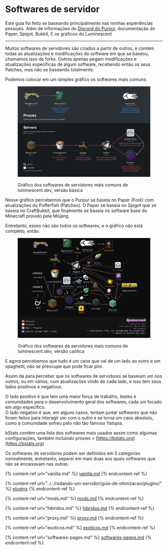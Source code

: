 # Softwares de servidor

Este guia foi feito se baseando principalmente nas minhas experiências pessoais. Além de informações do [Discord do Purpur](https://purpurmc.org/), documentação do Paper, Spigot, Bukkit, E os gráficos do Luminescent

***

Muitos softwares de servidores são criados a partir de outros, e contém todas as atualizações e modificações do software em que se baseou, chamamos isso de forks. Outros apenas pegam modificações e atualizações específicas de algum software, recebendo então os seus Patches, mas não se baseando totalmente.

Podemos colocar em um simples gráfico os softwares mais comuns:

<figure><img src="../../.gitbook/assets/image (49).png" alt=""><figcaption><p>Gráfico dos softwares de servidores mais comuns de luminescent.dev, versão básica</p></figcaption></figure>

Nesse gráfico percebemos que o Purpur se baseia no Paper (Fork) com atualizações do Pufferfish (Patches). O Paper se baseia no Spigot que se baseia no CraftBukkit, que finalmente se baseia no software base do Minecraft provido pela Mojang.

Entretanto, esses não são todos os softwares, e o gráfico não está completo, então:

<figure><img src="../../.gitbook/assets/fork-graph.png" alt=""><figcaption><p>Gráfico dos softwares de servidores mais comuns de luminescent.dev, versão caótica</p></figcaption></figure>

E agora percebemos que tudo é um caos que vai de um lado ao outro e um spaghetti, não se preocupe que pode ficar pior.

Assim da para perceber que os softwares de servidores se baseiam um nos outros, ou em vários, com atualizações vindo de cada lado, e isso tem seus lados positivos e negativos.

O lado positivo é que tem uma maior força de trabalho, testes e comunidades para o desenvolvimento geral dos softwares, cada um focado em algo específico.\
O lado negativo é que, em alguns casos, tentam juntar softwares que não foram feitos para interagir um com o outro e se torna um caos absoluto, como a comunidade sofreu pelo não tão famoso Yatopia.

bStats contém uma lista dos softwares mais usados assim como algumas configurações, também incluindo proxies > [https://bstats.org](https://bstats.org)

Os softwares de servidores podem ser definidos em 5 categorias normalmente, entretanto, separei em mais duas aos quais softwares que não se encaixavam nas outras.

{% content-ref url="vanilla.md" %}
[vanilla.md](vanilla.md)
{% endcontent-ref %}

{% content-ref url="../../rodando-um-servidor/guia-de-otimizacao/plugins/" %}
[plugins](../../rodando-um-servidor/guia-de-otimizacao/plugins/)
{% endcontent-ref %}

{% content-ref url="mods.md" %}
[mods.md](mods.md)
{% endcontent-ref %}

{% content-ref url="hibridos.md" %}
[hibridos.md](hibridos.md)
{% endcontent-ref %}

{% content-ref url="proxy.md" %}
[proxy.md](proxy.md)
{% endcontent-ref %}

{% content-ref url="exoticos.md" %}
[exoticos.md](exoticos.md)
{% endcontent-ref %}

{% content-ref url="softwares-pagos.md" %}
[softwares-pagos.md](softwares-pagos.md)
{% endcontent-ref %}
